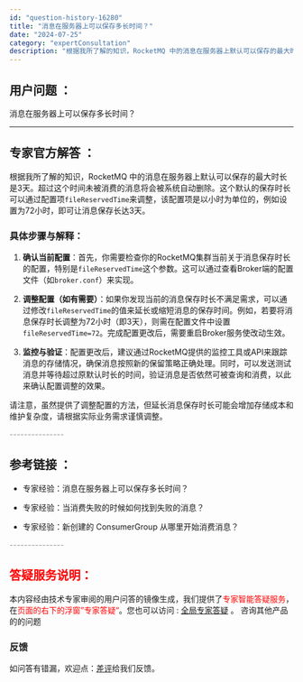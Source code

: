 ```yaml
---
id: "question-history-16280"
title: "消息在服务器上可以保存多长时间？"
date: "2024-07-25"
category: "expertConsultation"
description: "根据我所了解的知识，RocketMQ 中的消息在服务器上默认可以保存的最大时长是3天。超过这个时间未被消费的消息将会被系统自动删除。这个默认的保存时长可以通过配置项`fileReservedTime`来调整，该配置项是以小时为单位的，例如设置为72小时，即可让消息保存长达3天。### 具体步骤与解释"
---
```


## 用户问题 ： 
 消息在服务器上可以保存多长时间？  

---------------
## 专家官方解答 ：

根据我所了解的知识，RocketMQ 中的消息在服务器上默认可以保存的最大时长是3天。超过这个时间未被消费的消息将会被系统自动删除。这个默认的保存时长可以通过配置项`fileReservedTime`来调整，该配置项是以小时为单位的，例如设置为72小时，即可让消息保存长达3天。

### 具体步骤与解释：
1. **确认当前配置**：首先，你需要检查你的RocketMQ集群当前关于消息保存时长的配置，特别是`fileReservedTime`这个参数。这可以通过查看Broker端的配置文件（如`broker.conf`）来实现。

2. **调整配置（如有需要）**：如果你发现当前的消息保存时长不满足需求，可以通过修改`fileReservedTime`的值来延长或缩短消息的保存时间。例如，若要将消息保存时长调整为72小时（即3天），则需在配置文件中设置`fileReservedTime=72`。完成配置更改后，需要重启Broker服务使改动生效。

3. **监控与验证**：配置更改后，建议通过RocketMQ提供的监控工具或API来跟踪消息的存储情况，确保消息按照新的保留策略正确处理。同时，可以发送测试消息并等待超过原默认时长的时间，验证消息是否依然可被查询和消费，以此来确认配置调整的效果。

请注意，虽然提供了调整配置的方法，但延长消息保存时长可能会增加存储成本和维护复杂度，请根据实际业务需求谨慎调整。


<font color="#949494">---------------</font> 


## 参考链接 ：

* 专家经验：消息在服务器上可以保存多长时间？ 
 
 * 专家经验：当消费失败的时候如何找到失败的消息？ 
 
 * 专家经验：新创建的 ConsumerGroup 从哪里开始消费消息？ 


 <font color="#949494">---------------</font> 
 


## <font color="#FF0000">答疑服务说明：</font> 

本内容经由技术专家审阅的用户问答的镜像生成，我们提供了<font color="#FF0000">专家智能答疑服务</font>，在<font color="#FF0000">页面的右下的浮窗”专家答疑“</font>。您也可以访问 : [全局专家答疑](https://answer.opensource.alibaba.com/docs/intro) 。 咨询其他产品的的问题

### 反馈
如问答有错漏，欢迎点：[差评](https://ai.nacos.io/user/feedbackByEnhancerGradePOJOID?enhancerGradePOJOId=16282)给我们反馈。
